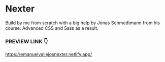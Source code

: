 # Nexter

Build by me from scratch with a big help by Jonas Schmedtmann from his course: Advanced CSS and Sass as a result.

### PREVIEW LINK 👇
https://emanuelvallejosnexter.netlify.app/

